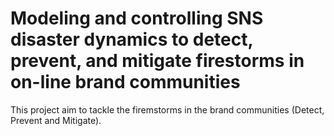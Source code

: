 # Modeling and controlling SNS disaster dynamics to detect, prevent, and mitigate firestorms in on-line brand communities

This project aim to tackle the firemstorms in the brand communities (Detect, Prevent and Mitigate). 

